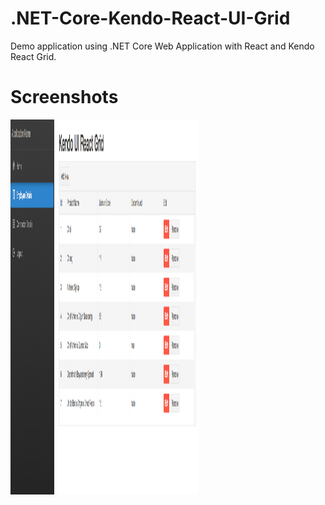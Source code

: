 # .NET-Core-Kendo-React-UI-Grid
Demo application using .NET Core Web Application with React and Kendo React Grid.


# Screenshots

 <img height='600' width='300' src='dotnetCore Kendo.png' />
